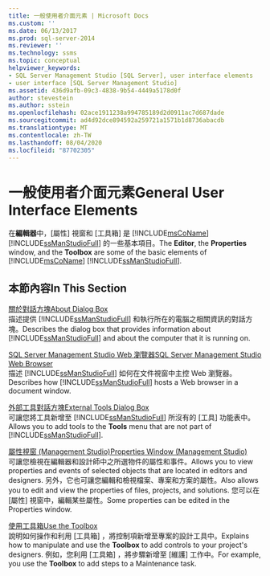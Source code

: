 ```yaml
---
title: 一般使用者介面元素 | Microsoft Docs
ms.custom: ''
ms.date: 06/13/2017
ms.prod: sql-server-2014
ms.reviewer: ''
ms.technology: ssms
ms.topic: conceptual
helpviewer_keywords:
- SQL Server Management Studio [SQL Server], user interface elements
- user interface [SQL Server Management Studio]
ms.assetid: 436d9afb-09c3-4838-9b54-4449a5178d0f
author: stevestein
ms.author: sstein
ms.openlocfilehash: 02ace1911238a994785189d2d0911ac7d687dade
ms.sourcegitcommit: ad4d92dce894592a259721a1571b1d8736abacdb
ms.translationtype: MT
ms.contentlocale: zh-TW
ms.lasthandoff: 08/04/2020
ms.locfileid: "87702305"
---
```

# <a name="general-user-interface-elements"></a><span data-ttu-id="37443-102">一般使用者介面元素</span><span class="sxs-lookup"><span data-stu-id="37443-102">General User Interface Elements</span></span>
  <span data-ttu-id="37443-103">在**編輯器**中，[屬性]  視窗和 [工具箱]  是 [!INCLUDE[msCoName](../includes/msconame-md.md)] [!INCLUDE[ssManStudioFull](../includes/ssmanstudiofull-md.md)] 的一些基本項目。</span><span class="sxs-lookup"><span data-stu-id="37443-103">The **Editor**, the **Properties** window, and the **Toolbox** are some of the basic elements of [!INCLUDE[msCoName](../includes/msconame-md.md)] [!INCLUDE[ssManStudioFull](../includes/ssmanstudiofull-md.md)].</span></span>  
  
## <a name="in-this-section"></a><span data-ttu-id="37443-104">本節內容</span><span class="sxs-lookup"><span data-stu-id="37443-104">In This Section</span></span>  
 [<span data-ttu-id="37443-105">關於對話方塊</span><span class="sxs-lookup"><span data-stu-id="37443-105">About Dialog Box</span></span>](about-dialog-box.md)  
 <span data-ttu-id="37443-106">描述提供 [!INCLUDE[ssManStudioFull](../includes/ssmanstudiofull-md.md)] 和執行所在的電腦之相關資訊的對話方塊。</span><span class="sxs-lookup"><span data-stu-id="37443-106">Describes the dialog box that provides information about [!INCLUDE[ssManStudioFull](../includes/ssmanstudiofull-md.md)] and about the computer that it is running on.</span></span>  
  
 [<span data-ttu-id="37443-107">SQL Server Management Studio Web 瀏覽器</span><span class="sxs-lookup"><span data-stu-id="37443-107">SQL Server Management Studio Web Browser</span></span>](sql-server-management-studio-web-browser.md)  
 <span data-ttu-id="37443-108">描述 [!INCLUDE[ssManStudioFull](../includes/ssmanstudiofull-md.md)] 如何在文件視窗中主控 Web 瀏覽器。</span><span class="sxs-lookup"><span data-stu-id="37443-108">Describes how [!INCLUDE[ssManStudioFull](../includes/ssmanstudiofull-md.md)] hosts a Web browser in a document window.</span></span>  
  
 [<span data-ttu-id="37443-109">外部工具對話方塊</span><span class="sxs-lookup"><span data-stu-id="37443-109">External Tools Dialog Box</span></span>](external-tools-dialog-box.md)  
 <span data-ttu-id="37443-110">可讓您將工具新增至 [!INCLUDE[ssManStudioFull](../includes/ssmanstudiofull-md.md)] 所沒有的 [工具] 功能表中。</span><span class="sxs-lookup"><span data-stu-id="37443-110">Allows you to add tools to the **Tools** menu that are not part of [!INCLUDE[ssManStudioFull](../includes/ssmanstudiofull-md.md)].</span></span>  
  
 [<span data-ttu-id="37443-111">屬性視窗 &#40;Management Studio&#41;</span><span class="sxs-lookup"><span data-stu-id="37443-111">Properties Window &#40;Management Studio&#41;</span></span>](properties-window-management-studio.md)  
 <span data-ttu-id="37443-112">可讓您檢視在編輯器和設計師中之所選物件的屬性和事件。</span><span class="sxs-lookup"><span data-stu-id="37443-112">Allows you to view properties and events of selected objects that are located in editors and designers.</span></span> <span data-ttu-id="37443-113">另外，它也可讓您編輯和檢視檔案、專案和方案的屬性。</span><span class="sxs-lookup"><span data-stu-id="37443-113">Also allows you to edit and view the properties of files, projects, and solutions.</span></span> <span data-ttu-id="37443-114">您可以在 [屬性] 視窗中，編輯某些屬性。</span><span class="sxs-lookup"><span data-stu-id="37443-114">Some properties can be edited in the Properties window.</span></span>  
  
 [<span data-ttu-id="37443-115">使用工具箱</span><span class="sxs-lookup"><span data-stu-id="37443-115">Use the Toolbox</span></span>](use-the-toolbox.md)  
 <span data-ttu-id="37443-116">說明如何操作和利用 [工具箱]  ，將控制項新增至專案的設計工具中。</span><span class="sxs-lookup"><span data-stu-id="37443-116">Explains how to manipulate and use the **Toolbox** to add controls to your project's designers.</span></span> <span data-ttu-id="37443-117">例如，您利用 [工具箱]  ，將步驟新增至 [維護] 工作中。</span><span class="sxs-lookup"><span data-stu-id="37443-117">For example, you use the **Toolbox** to add steps to a Maintenance task.</span></span>  
  
  
